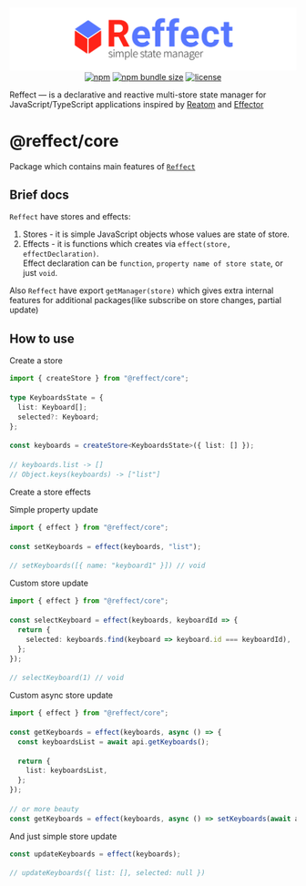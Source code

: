 <div align="center">

[![reffect logo](https://raw.githubusercontent.com/acacode/reffect/master/assets/reffect.png)](https://github.com/acacode/reffect)  
[![npm](https://img.shields.io/npm/v/@reffect/core?style=flat-square&color=blue)](https://www.npmjs.com/package/@reffect/core)
[![npm bundle size](https://img.shields.io/bundlephobia/minzip/@reffect/core?style=flat-square&color=blue)](https://bundlephobia.com/result?p=@reffect/core)
[![license](https://img.shields.io/github/license/acacode/reffect?style=flat-square&color=blue)](https://github.com/acacode/reffect)

<div align="left">

Reffect — is a declarative and reactive multi-store state manager for JavaScript/TypeScript applications inspired by [Reatom](https://github.com/artalar/reatom) and [Effector](https://github.com/zerobias/effector)

# @reffect/core

Package which contains main features of [`Reffect`](https://github.com/acacode/reffect)

## Brief docs

`Reffect` have stores and effects:

1. Stores - it is simple JavaScript objects whose values are state of store.
2. Effects - it is functions which creates via `effect(store, effectDeclaration)`.  
   Effect declaration can be `function`, `property name of store state`, or just `void`.

Also `Reffect` have export `getManager(store)` which gives extra internal features for additional packages(like subscribe on store changes, partial update)

## How to use

Create a store

```ts
import { createStore } from "@reffect/core";

type KeyboardsState = {
  list: Keyboard[];
  selected?: Keyboard;
};

const keyboards = createStore<KeyboardsState>({ list: [] });

// keyboards.list -> []
// Object.keys(keyboards) -> ["list"]
```

Create a store effects

Simple property update

```ts
import { effect } from "@reffect/core";

const setKeyboards = effect(keyboards, "list");

// setKeyboards([{ name: "keyboard1" }]) // void
```

Custom store update

```ts
import { effect } from "@reffect/core";

const selectKeyboard = effect(keyboards, keyboardId => {
  return {
    selected: keyboards.find(keyboard => keyboard.id === keyboardId),
  };
});

// selectKeyboard(1) // void
```

Custom async store update

```ts
import { effect } from "@reffect/core";

const getKeyboards = effect(keyboards, async () => {
  const keyboardsList = await api.getKeyboards();

  return {
    list: keyboardsList,
  };
});

// or more beauty
const getKeyboards = effect(keyboards, async () => setKeyboards(await api.getKeyboards));
```

And just simple store update

```ts
const updateKeyboards = effect(keyboards);

// updateKeyboards({ list: [], selected: null })
```
